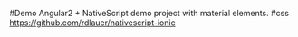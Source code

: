 #Demo 
Angular2 + NativeScript demo project with material elements. 
#css
https://github.com/rdlauer/nativescript-ionic
